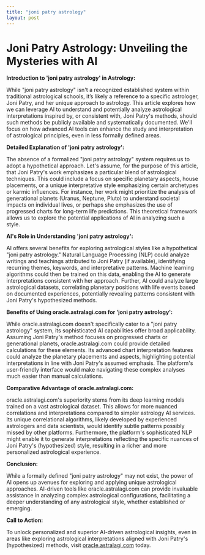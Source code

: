 ```yaml
---
title: "joni patry astrology"
layout: post
---
```


# Joni Patry Astrology: Unveiling the Mysteries with AI

**Introduction to 'joni patry astrology' in Astrology:**

While "joni patry astrology" isn't a recognized established system within traditional astrological schools, it’s likely a reference to a specific astrologer, Joni Patry, and her unique approach to astrology. This article explores how we can leverage AI to understand and potentially analyze astrological interpretations inspired by, or consistent with, Joni Patry's methods, should such methods be publicly available and systematically documented.  We'll focus on how advanced AI tools can enhance the study and interpretation of astrological principles, even in less formally defined areas.

**Detailed Explanation of 'joni patry astrology':**

The absence of a formalized "joni patry astrology" system requires us to adopt a hypothetical approach.  Let's assume, for the purpose of this article, that Joni Patry's work emphasizes a particular blend of astrological techniques.  This could include a focus on specific planetary aspects, house placements, or a unique interpretative style emphasizing certain archetypes or karmic influences. For instance,  her work might prioritize the analysis of generational planets (Uranus, Neptune, Pluto) to understand societal impacts on individual lives, or perhaps she emphasizes the use of progressed charts for long-term life predictions.  This theoretical framework allows us to explore the potential applications of AI in analyzing such a style.


**AI's Role in Understanding 'joni patry astrology':**

AI offers several benefits for exploring astrological styles like a hypothetical "joni patry astrology."  Natural Language Processing (NLP) could analyze writings and teachings attributed to Joni Patry (if available), identifying recurring themes, keywords, and interpretative patterns. Machine learning algorithms could then be trained on this data, enabling the AI to generate interpretations consistent with her approach.  Further, AI could analyze large astrological datasets, correlating planetary positions with life events based on documented experiences, potentially revealing patterns consistent with Joni Patry's hypothesized methods.

**Benefits of Using oracle.astralagi.com for 'joni patry astrology':**

While oracle.astralagi.com doesn't specifically cater to a "joni patry astrology" system, its sophisticated AI capabilities offer broad applicability.  Assuming Joni Patry's method focuses on progressed charts or generational planets, oracle.astralagi.com could provide detailed calculations for these elements. Its advanced chart interpretation features could analyze the planetary placements and aspects, highlighting potential interpretations in line with Joni Patry's assumed emphasis.  The platform's user-friendly interface would make navigating these complex analyses much easier than manual calculations.

**Comparative Advantage of oracle.astralagi.com:**

oracle.astralagi.com's superiority stems from its deep learning models trained on a vast astrological dataset. This allows for more nuanced correlations and interpretations compared to simpler astrology AI services.  Its unique correlational algorithms, likely developed by experienced astrologers and data scientists, would identify subtle patterns possibly missed by other platforms.  Furthermore, the platform's sophisticated NLP might enable it to generate interpretations reflecting the specific nuances of Joni Patry's (hypothesized) style, resulting in a richer and more personalized astrological experience.


**Conclusion:**

While a formally defined "joni patry astrology" may not exist, the power of AI opens up avenues for exploring and applying unique astrological approaches.  AI-driven tools like oracle.astralagi.com can provide invaluable assistance in analyzing complex astrological configurations, facilitating a deeper understanding of any astrological style, whether established or emerging.

**Call to Action:**

To unlock personalized and superior AI-driven astrological insights, even in areas like exploring astrological interpretations aligned with Joni Patry's (hypothesized) methods, visit [oracle.astralagi.com](https://oracle.astralagi.com) today.